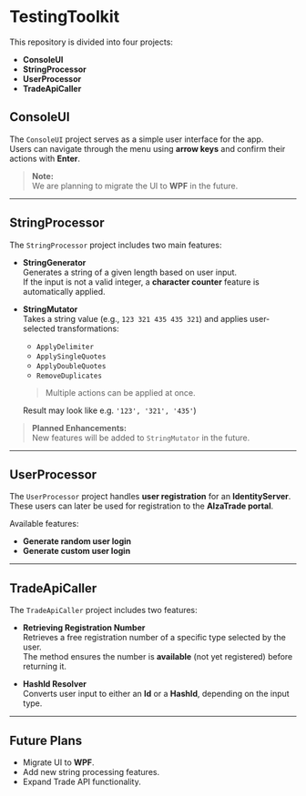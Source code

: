 # TestingToolkit

This repository is divided into four projects:

- **ConsoleUI**
- **StringProcessor**
- **UserProcessor**
- **TradeApiCaller**

## ConsoleUI

The `ConsoleUI` project serves as a simple user interface for the app.  
Users can navigate through the menu using **arrow keys** and confirm their actions with **Enter**.

> **Note:**  
> We are planning to migrate the UI to **WPF** in the future.

---

## StringProcessor

The `StringProcessor` project includes two main features:

- **StringGenerator**  
  Generates a string of a given length based on user input.  
  If the input is not a valid integer, a **character counter** feature is automatically applied.

- **StringMutator**  
  Takes a string value (e.g., `123 321 435 435 321`) and applies user-selected transformations:
  - `ApplyDelimiter`
  - `ApplySingleQuotes`
  - `ApplyDoubleQuotes`
  - `RemoveDuplicates`
  
  > Multiple actions can be applied at once.

  Result may look like e.g. `'123', '321', '435'`)

> **Planned Enhancements:**  
> New features will be added to `StringMutator` in the future.

---

## UserProcessor

The `UserProcessor` project handles **user registration** for an **IdentityServer**.  
These users can later be used for registration to the **AlzaTrade portal**.

Available features:
- **Generate random user login**
- **Generate custom user login**

---

## TradeApiCaller

The `TradeApiCaller` project includes two features:

- **Retrieving Registration Number**  
  Retrieves a free registration number of a specific type selected by the user.  
  The method ensures the number is **available** (not yet registered) before returning it.

- **HashId Resolver**  
  Converts user input to either an **Id** or a **HashId**, depending on the input type.

---

## Future Plans

- Migrate UI to **WPF**.
- Add new string processing features.
- Expand Trade API functionality.
